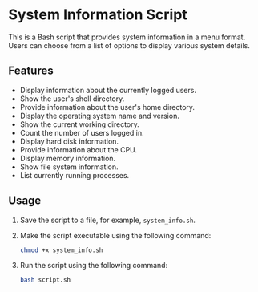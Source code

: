 # System Information Script

This is a Bash script that provides system information in a menu format. Users can choose from a list of options to display various system details.

## Features

- Display information about the currently logged users.
- Show the user's shell directory.
- Provide information about the user's home directory.
- Display the operating system name and version.
- Show the current working directory.
- Count the number of users logged in.
- Display hard disk information.
- Provide information about the CPU.
- Display memory information.
- Show file system information.
- List currently running processes.

## Usage

1. Save the script to a file, for example, `system_info.sh`.

2. Make the script executable using the following command:

   ```bash
   chmod +x system_info.sh
   
3. Run the script using the following command:

   ```bash
   bash script.sh
